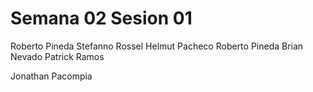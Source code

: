 # Semana 02 Sesion 01

Roberto Pineda
Stefanno Rossel
Helmut Pacheco
Roberto Pineda 
Brian Nevado
Patrick Ramos




















Jonathan Pacompia 